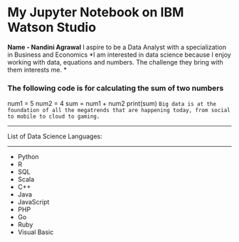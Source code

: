# My Jupyter Notebook on IBM Watson Studio
**Name - Nandini Agrawal**
I aspire to be a Data Analyst with a specialization in Business and Economics
*I am interested in data science because I enjoy working with data, equations and numbers.
The challenge they bring with them interests me. *
### The following code is for calculating the sum of two numbers
num1 = 5
num2 = 4
sum = num1 + num2
print(sum)
`Big data is at the foundation of all the megatrends that are happening today, from social to mobile to cloud to gaming.`
***
List of Data Science Languages:
***
* Python
* R
* SQL
* Scala
* C++
* Java
* JavaScript
* PHP
* Go
* Ruby
* Visual Basic
